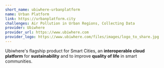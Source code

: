```yaml
---
short_name: ubiwhere-urbanplatform
name: Urban Platform
link: https://urbanplatform.city
challenges: Air Pollution in Urban Regions, Collecting Data
provider: Ubiwhere
provider_url: https://www.ubiwhere.com
provider_logo: https://www.ubiwhere.com/files/images/logo_to_share.jpg
---
```


Ubiwhere's flagship product for Smart Cities, an **interoperable cloud platform** for **sustainability** and to improve **quality of life** in smart communities.